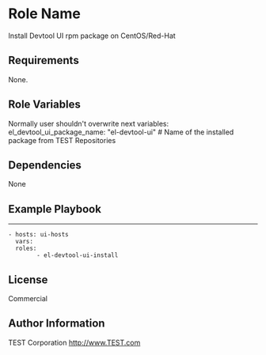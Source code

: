 Role Name
=========

Install Devtool UI rpm package on CentOS/Red-Hat

Requirements
------------

None.

Role Variables
--------------

Normally user shouldn't overwrite next variables:
    el_devtool_ui_package_name: "el-devtool-ui"                    # Name of the installed package from TEST Repositories

Dependencies
------------
None 

Example Playbook
----------------

---
    - hosts: ui-hosts
      vars:
      roles:
            - el-devtool-ui-install

License
-------
Commercial


Author Information
------------------
TEST Corporation
http://www.TEST.com
